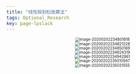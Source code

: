 ```yaml
---
title: "线性规划松弛算法"
tags: Optional_Research
key: page-lpslack
---
```




<!--more-->

<center><img src="../../../assets/images/image-20200202234801818.png" alt="image-20200202234801818" style="zoom:70%;" /></center>

<center> <img src="../../../assets/images/image-20200202234821228.png" alt="image-20200202234821228" style="zoom:70%;" /></center>

<center> <img src="../../../assets/images/image-20200202234850169.png" alt="image-20200202234850169" style="zoom:70%;" /></center>

<center> <img src="../../../assets/images/image-20200202234924319.png" alt="image-20200202234924319" style="zoom:70%;" /></center>

<center> <img src="../../../assets/images/image-20200202234942861.png" alt="image-20200202234942861" style="zoom:70%;" /></center>

<center> <img src="../../../assets/images/image-20200202235010947.png" alt="image-20200202235010947" style="zoom:70%;" /></center>

<center> <img src="../../../assets/images/image-20200202235031555.png" alt="image-20200202235031555" style="zoom:70%;" /></center>

